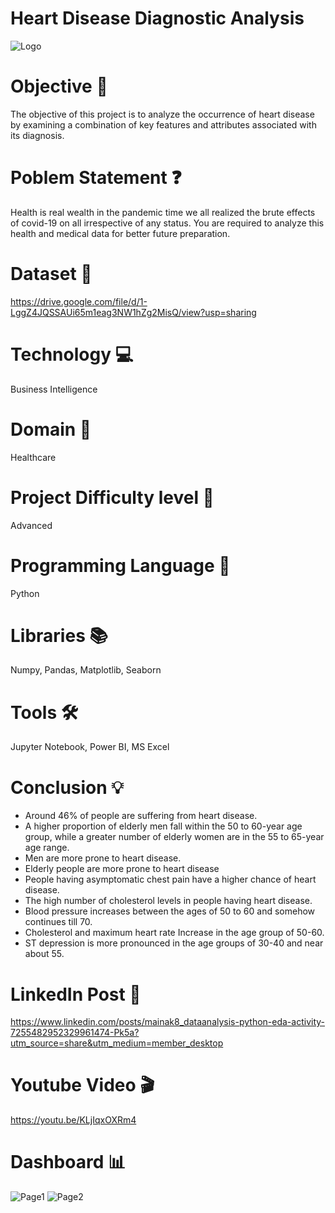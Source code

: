 
# **Heart Disease Diagnostic Analysis**

![Logo](https://i.imgur.com/8VIUty9.jpeg)
# Objective 🎯
The objective of this project is to analyze the occurrence of heart disease by examining a combination of key features and attributes associated with its diagnosis.
# Poblem Statement ❓
Health is real wealth in the pandemic time we all realized the brute effects of covid-19 on
all irrespective of any status. You are required to analyze this health and medical data for
better future preparation.
# Dataset 📀
https://drive.google.com/file/d/1-LggZ4JQSSAUi65m1eag3NW1hZg2MisQ/view?usp=sharing
# Technology 💻
Business Intelligence
# Domain 🏥
Healthcare
# Project Difficulty level 🥇
Advanced
# Programming Language 🐍
Python
# Libraries 📚
Numpy, Pandas, Matplotlib, Seaborn
# Tools 🛠
Jupyter Notebook, Power BI, MS Excel
# Conclusion 💡
- Around 46% of people are suffering from heart disease.
- A higher proportion of elderly men fall within the 50 to 60-year age group, while a greater number of elderly women are in the 55 to 65-year age range.
- Men are more prone to heart disease.
- Elderly people are more prone to heart disease
- People having asymptomatic chest pain have a higher chance of heart disease.
- The high number of cholesterol levels in people having heart disease.
- Blood pressure increases between the ages of 50 to 60 and somehow continues till 70.
- Cholesterol and maximum heart rate Increase in the age group of 50-60.
- ST depression is more pronounced in the age groups of 30-40 and near about 55.

# LinkedIn Post 📲
https://www.linkedin.com/posts/mainak8_dataanalysis-python-eda-activity-7255482952329961474-Pk5a?utm_source=share&utm_medium=member_desktop
# Youtube Video 🎬
https://youtu.be/KLjIqxOXRm4
# Dashboard 📊
![Page1](https://i.imgur.com/qUdGMOr.jpeg)
![Page2](https://i.imgur.com/CD9DOtF.jpeg)